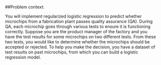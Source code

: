 
##Problem context:

You will implement regularized logistic regression to predict whether microchips from a fabrication plant passes quality assurance (QA).
During QA, each microchip goes through various tests to ensure it is functioning correctly.
Suppose you are the product manager of the factory and you have the test results for some microchips on two different tests. 
From these two tests, you would like to determine whether the microchips should be accepted or rejected. To help you make the decision, 
you have a dataset of test results on past microchips, from which you can build a logistic regression model.

